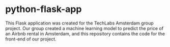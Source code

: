 # python-flask-app
This Flask application was created for the TechLabs Amsterdam group project. Our group created a machine learning model to predict the price of an Airbnb rental in Amsterdam, and this repository contains the code for the front-end of our project. 
